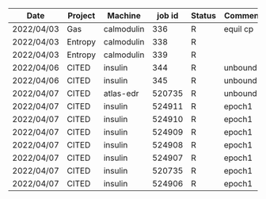 |    Date    |   Project   |   Machine  |  job id  |  Status  |    Comment    |
| ---------- | ----------- | ---------- | -------- | -------- | ------------- |
| 2022/04/03 |    Gas      | calmodulin |    336   |     R    |   equil cp    |
| 2022/04/03 |  Entropy    | calmodulin |    338   |     R    |               |
| 2022/04/03 |  Entropy    | calmodulin |    339   |     R    |               |
| 2022/04/06 |   CITED     |  insulin   |    344   |     R    |   unbound0    |
| 2022/04/06 |   CITED     |  insulin   |    345   |     R    |   unbound1    |
| 2022/04/07 |   CITED     |  atlas-edr | 520735   |     R    |   unbound8    |
| 2022/04/07 |   CITED     |  insulin   | 524911   |     R    |    epoch1     |
| 2022/04/07 |   CITED     |  insulin   | 524910   |     R    |    epoch1     |
| 2022/04/07 |   CITED     |  insulin   | 524909   |     R    |    epoch1     |
| 2022/04/07 |   CITED     |  insulin   | 524908   |     R    |    epoch1     |
| 2022/04/07 |   CITED     |  insulin   | 524907   |     R    |    epoch1     |
| 2022/04/07 |   CITED     |  insulin   | 520735   |     R    |    epoch1     |
| 2022/04/07 |   CITED     |  insulin   | 524906   |     R    |    epoch1     |
